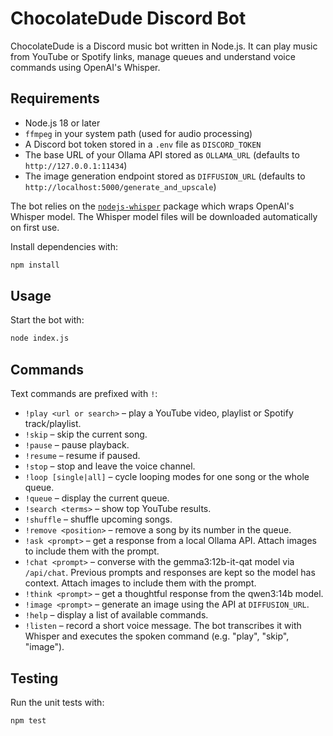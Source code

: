 # ChocolateDude Discord Bot

ChocolateDude is a Discord music bot written in Node.js. It can play music from YouTube or Spotify links, manage queues and understand voice commands using OpenAI's Whisper.

## Requirements

- Node.js 18 or later
- `ffmpeg` in your system path (used for audio processing)
- A Discord bot token stored in a `.env` file as `DISCORD_TOKEN`
- The base URL of your Ollama API stored as `OLLAMA_URL` (defaults to
  `http://127.0.0.1:11434`)
- The image generation endpoint stored as `DIFFUSION_URL` (defaults to
  `http://localhost:5000/generate_and_upscale`)

The bot relies on the [`nodejs-whisper`](https://www.npmjs.com/package/nodejs-whisper) package which wraps OpenAI's Whisper model. The Whisper model files will be downloaded automatically on first use.

Install dependencies with:

```bash
npm install
```

## Usage

Start the bot with:

```bash
node index.js
```

## Commands

Text commands are prefixed with `!`:

- `!play <url or search>` – play a YouTube video, playlist or Spotify track/playlist.
- `!skip` – skip the current song.
- `!pause` – pause playback.
- `!resume` – resume if paused.
- `!stop` – stop and leave the voice channel.
- `!loop [single|all]` – cycle looping modes for one song or the whole queue.
- `!queue` – display the current queue.
- `!search <terms>` – show top YouTube results.
- `!shuffle` – shuffle upcoming songs.
- `!remove <position>` – remove a song by its number in the queue.
- `!ask <prompt>` – get a response from a local Ollama API. Attach images to include them with the prompt.
- `!chat <prompt>` – converse with the gemma3:12b-it-qat model via `/api/chat`. Previous prompts and responses are kept so the model has context. Attach images to include them with the prompt.
- `!think <prompt>` – get a thoughtful response from the qwen3:14b model.
- `!image <prompt>` – generate an image using the API at `DIFFUSION_URL`.
- `!help` – display a list of available commands.
- `!listen` – record a short voice message. The bot transcribes it with Whisper and executes the spoken command (e.g. "play", "skip", "image").

## Testing

Run the unit tests with:

```bash
npm test
```


